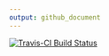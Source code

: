 ```yaml
---
output: github_document
---
```


<!-- README.md is generated from README.Rmd. Please edit that file -->



[![Travis-CI Build Status](https://travis-ci.org/clems/NoaaCS.svg?branch=master)](https://travis-ci.org/clems/NoaaCS)
